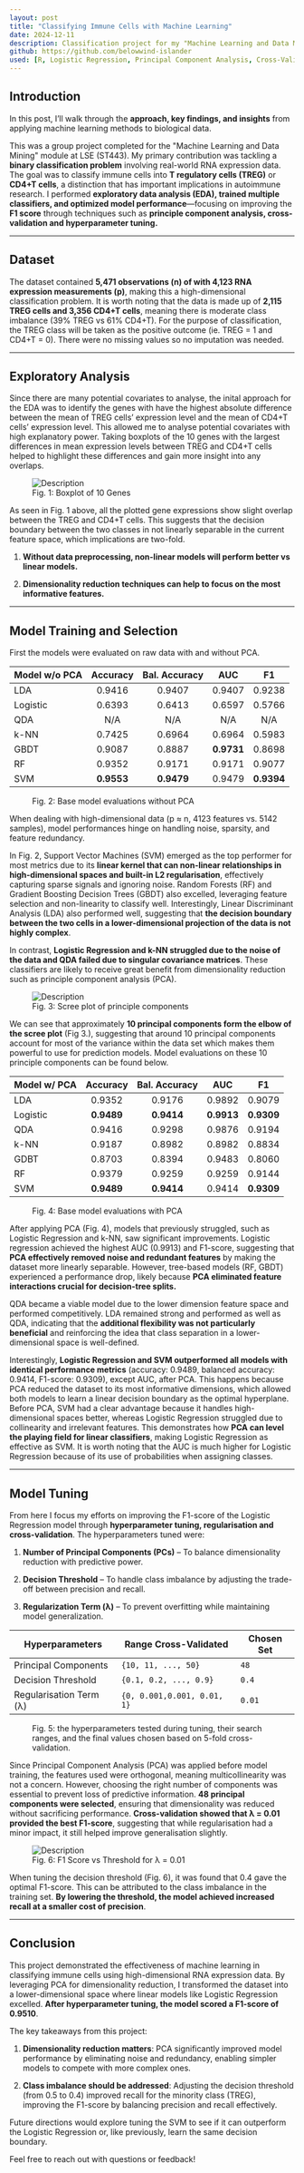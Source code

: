 ```yaml
---
layout: post
title: "Classifying Immune Cells with Machine Learning"
date: 2024-12-11
description: Classification project for my "Machine Learning and Data Mining" module at LSE.
github: https://github.com/belowwind-islander
used: [R, Logistic Regression, Principal Component Analysis, Cross-Validation, Hyperparameter Tuning]
---
```


## Introduction

In this post, I’ll walk through the **approach, key findings, and insights** from applying machine learning methods to biological data. 

This was a group project completed for the "Machine Learning and Data Mining" module at LSE (ST443). My primary contribution was tackling a **binary classification problem** involving real-world RNA expression data. The goal was to classify immune cells into **T regulatory cells (TREG)** or **CD4+T cells**, a distinction that has important implications in autoimmune research. I performed **exploratory data analysis (EDA), trained multiple classifiers, and optimized model performance**—focusing on improving the **F1 score** through techniques such as **principle component analysis, cross-validation and hyperparameter tuning.**

---

## Dataset

The dataset contained **5,471 observations (n) of with 4,123 RNA expression measurements (p)**, making this a high-dimensional classification problem. It is worth noting that the data is made up of **2,115 TREG cells and 3,356 CD4+T cells**, meaning there is moderate class imbalance (39% TREG vs 61% CD4+T). For the purpose of classification, the TREG class will be taken as the positive outcome (ie. TREG = 1 and CD4+T = 0). There were no missing values so no imputation was needed. 

---

## Exploratory Analysis

Since there are many potential covariates to analyse, the inital approach for the EDA was to identify the genes with have the highest absolute difference between the mean of TREG cells’ expression level and the mean of CD4+T cells’ expression level. This allowed me to analyse potential covariates with high explanatory power. Taking boxplots of the 10 genes with the largest differences in mean expression levels between TREG and CD4+T cells helped to highlight these differences and gain more insight into any overlaps. 

<figure class="post-image">
  <img src="/img/posts/ST443/boxplot.png" alt="Description" loading="lazy">
  <figcaption>Fig. 1: Boxplot of 10 Genes</figcaption>
</figure>

As seen in Fig. 1 above, all the plotted gene expressions show slight overlap between the TREG and CD4+T cells. This suggests that the decision boundary between the two classes in not linearly separable in the current feature space, which implications are two-fold. 

1. **Without data preprocessing, non-linear models will perform better vs linear models.**

2. **Dimensionality reduction techniques can help to focus on the most informative features.**

---

## Model Training and Selection

First the models were evaluated on raw data with and without PCA. 

| Model w/o PCA  | Accuracy   | Bal. Accuracy | AUC        | F1         |
|:----------|:------------:|:------------:|:------------:|:------------:|
| LDA      | 0.9416     | 0.9407        | 0.9407     | 0.9238 |
| Logistic | 0.6393     | 0.6413        | 0.6597     | 0.5766     |
| QDA      | N/A        | N/A           | N/A        | N/A        |
| k-NN     | 0.7425     | 0.6964        | 0.6964     | 0.5983     |
| GBDT     | 0.9087     | 0.8887        | **0.9731** | 0.8698     |
| RF       | 0.9352     | 0.9171        | 0.9171     | 0.9077     |
| SVM      | **0.9553** | **0.9479**    | 0.9479     | **0.9394**     |

<figure class ="post-image">
    <figcaption>Fig. 2: Base model evaluations without PCA</figcaption>
</figure>

When dealing with high-dimensional data (p ≈ n, 4123 features vs. 5142 samples), model performances hinge on handling noise, sparsity, and feature redundancy. 

In Fig. 2, Support Vector Machines (SVM) emerged as the top performer for most metrics due to its **linear kernel that can non-linear relationships in high-dimensional spaces and built-in L2 regularisation**, effectively capturing sparse signals and ignoring noise. Random Forests (RF) and Gradient Boosting Decision Trees (GBDT) also excelled, leveraging feature selection and non-linearity to classify well. Interestingly, Linear Discriminant Analysis (LDA) also performed well, suggesting that **the decision boundary between the two cells in a lower-dimensional projection of the data is not highly complex**.

In contrast, **Logistic Regression and k-NN struggled due to the noise of the data and QDA failed due to singular covariance matrices**. These classifiers are likely to receive great benefit from dimensionality reduction such as principle component analysis (PCA).

<figure class="post-image">
  <img src="/img/posts/ST443/screeplot.png" alt="Description" loading="lazy">
  <figcaption>Fig. 3: Scree plot of principle components</figcaption>
</figure>

We can see that approximately **10 principal components form the elbow of the scree plot** (Fig 3.), suggesting that around 10 principal components account for most of the variance within the data set which makes them powerful to use for prediction models. Model evaluations on these 10 principle components can be found below. 


| Model w/ PCA            | Accuracy   | Bal. Accuracy | AUC        | F1         |
|:----------|:------------:|:------------:|:------------:|:------------:|
| LDA                 | 0.9352     | 0.9176        | 0.9892     | 0.9079     |
| Logistic            | **0.9489** | **0.9414**    | **0.9913** | **0.9309** |
| QDA                 | 0.9416     | 0.9298        | 0.9876     | 0.9194     |
| k-NN                | 0.9187     | 0.8982        | 0.8982     | 0.8834     |
| GDBT                | 0.8703     | 0.8394        | 0.9483     | 0.8060     |
| RF                  | 0.9379     | 0.9259        | 0.9259     | 0.9144     |
| SVM                 | **0.9489** | **0.9414**    | 0.9414     | **0.9309** |


<figure class ="post-image">
    <figcaption>Fig. 4: Base model evaluations with PCA</figcaption>
</figure>

After applying PCA (Fig. 4), models that previously struggled, such as Logistic Regression and k-NN, saw significant improvements. Logistic regression achieved the highest AUC (0.9913) and F1-score, suggesting that **PCA effectively removed noise and redundant features** by making the dataset more linearly separable. However, tree-based models (RF, GBDT) experienced a performance drop, likely because **PCA eliminated feature interactions crucial for decision-tree splits.** 

QDA became a viable model due to the lower dimension feature space and performed competitively. LDA remained strong and performed as well as QDA, indicating that the **additional flexibility was not particularly beneficial** and reinforcing the idea that class separation in a lower-dimensional space is well-defined.

Interestingly, **Logistic Regression and SVM outperformed all models with identical performance metrics** (accuracy: 0.9489, balanced accuracy: 0.9414, F1-score: 0.9309), except AUC, after PCA. This happens because PCA reduced the dataset to its most informative dimensions, which allowed both models to learn a linear decision boundary as the optimal hyperplane. Before PCA, SVM had a clear advantage because it handles high-dimensional spaces better, whereas Logistic Regression struggled due to collinearity and irrelevant features. This demonstrates how **PCA can level the playing field for linear classifiers**, making Logistic Regression as effective as SVM. It is worth noting that the AUC is much higher for Logistic Regression because of its use of probabilities when assigning classes. 

---

## Model Tuning

From here I focus my efforts on improving the F1-score of the Logistic Regression model through **hyperparameter tuning, regularisation and cross-validation**. The hyperparameters tuned were:

1.	**Number of Principal Components (PCs)** – To balance dimensionality reduction with predictive power.
	
2.	**Decision Threshold** – To handle class imbalance by adjusting the trade-off between precision and recall.
	
3.	**Regularization Term (λ)** – To prevent overfitting while maintaining model generalization.

| Hyperparameters                                      | Range Cross-Validated                                  | Chosen Set   |
|------------------------------------------------------|--------------------------------------------------------|--------------|
| Principal Components         | `{10, 11, ..., 50}`|   `48`   |
| Decision Threshold | `{0.1, 0.2, ..., 0.9}` | `0.4` |
| Regularisation Term (λ) |  `{0, 0.001,0.001, 0.01, 1}` | `0.01` |

<figure class ="post-image">
    <figcaption>Fig. 5: the hyperparameters tested during tuning, their search ranges, and the final values chosen based on 5-fold cross-validation. </figcaption>
</figure>

Since Principal Component Analysis (PCA) was applied before model training, the features used were orthogonal, meaning multicollinearity was not a concern. However, choosing the right number of components was essential to prevent loss of predictive information. **48 principal components were selected**, ensuring that dimensionality was reduced without sacrificing performance. **Cross-validation showed that λ = 0.01 provided the best F1-score**, suggesting that while regularisation had a minor impact, it still helped improve generalisation slightly.

<figure class ="post-image">
    <img src="/img/posts/ST443/threshold.png" alt="Description" loading="lazy">
    <figcaption>Fig. 6: F1 Score vs Threshold for λ = 0.01 <br> </figcaption>
</figure>

When tuning the decision threshold (Fig. 6), it was found that 0.4 gave the optimal F1-score. This can be attributed to the class imbalance in the training set. **By lowering the threshold, the model achieved increased recall at a smaller cost of precision**. 

---

## Conclusion

This project demonstrated the effectiveness of machine learning in classifying immune cells using high-dimensional RNA expression data. By leveraging PCA for dimensionality reduction, I transformed the dataset into a lower-dimensional space where linear models like Logistic Regression excelled. **After hyperparameter tuning, the model scored a F1-score of 0.9510**. 

The key takeaways from this project:

1. **Dimensionality reduction matters**: PCA significantly improved model performance by eliminating noise and redundancy, enabling simpler models to compete with more complex ones.

2. **Class imbalance should be addressed**: Adjusting the decision threshold (from 0.5 to 0.4) improved recall for the minority class (TREG), improving the F1-score by balancing precision and recall effectively.

Future directions would explore tuning the SVM to see if it can outperform the Logistic Regression or, like previously, learn the same decision boundary.

Feel free to reach out with questions or feedback!